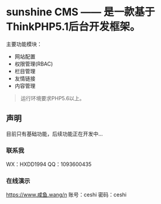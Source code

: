 sunshine CMS —— 是一款基于ThinkPHP5.1后台开发框架。
===============
主要功能模块：

 + 网站配置
 + 权限管理(RBAC)
 + 栏目管理
 + 友情链接
 + 内容管理

> 运行环境要求PHP5.6以上。

## 声明

目前只有基础功能，后续功能正在开发中...

### 联系我

WX：HXDD1994
QQ：1093600435

### 在线演示

https://www.咸鱼.wang/n
账号：ceshi
密码：ceshi



